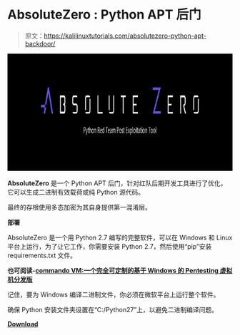 # AbsoluteZero : Python APT 后门

> 原文：<https://kalilinuxtutorials.com/absolutezero-python-apt-backdoor/>

[![AbsoluteZero : Python APT Backdoor](img/ee393ead4ee6dbba8b9382d231228b7f.png "AbsoluteZero : Python APT Backdoor")](https://1.bp.blogspot.com/-1xdlXqO1mtY/XVBI6a5hPdI/AAAAAAAAB3w/phNmZ35CEaQU4iHOqP_oSFtnoWAn9CbnQCLcBGAs/s1600/AbsoluteZero%25281%2529.png)

**AbsoluteZero** 是一个 Python APT 后门，针对红队后期开发工具进行了优化，它可以生成二进制有效载荷或纯 Python 源代码。

最终的存根使用多态加密为其自身提供第一混淆层。

**部署**

AbsoluteZero 是一个用 Python 2.7 编写的完整软件，可以在 Windows 和 Linux 平台上运行，为了让它工作，你需要安装 Python 2.7，然后使用“pip”安装 requirements.txt 文件。

**也可阅读-[commando VM:一个完全可定制的基于 Windows 的 Pentesting 虚拟机分发版](https://kalilinuxtutorials.com/commandovm-a-fully-customizable-windows-based-pentesting-virtual-machine-distribution/)**

记住，要为 Windows 编译二进制文件，你必须在微软平台上运行整个软件。

确保 Python 安装文件夹设置在“C:/Python27”上，以避免二进制编译问题。

[**Download**](https://github.com/TheSph1nx/AbsoluteZero)